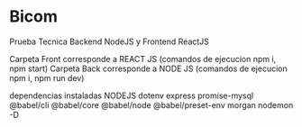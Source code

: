 # Bicom
Prueba Tecnica Backend NodeJS y Frontend ReactJS

Carpeta Front corresponde a REACT JS (comandos de ejecucion npm i, npm start) 
Carpeta Back corresponde a NODE JS (comandos de ejecucion npm i, npm run dev)

dependencias instaladas NODEJS
dotenv express promise-mysql 
@babel/cli @babel/core @babel/node @babel/preset-env morgan nodemon -D

